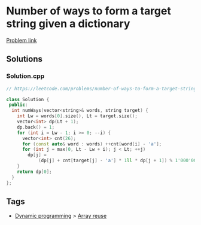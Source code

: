# Number of ways to form a target string given a dictionary

[Problem link](https://leetcode.com/problems/number-of-ways-to-form-a-target-string-given-a-dictionary/)

## Solutions


### Solution.cpp
```cpp
// https://leetcode.com/problems/number-of-ways-to-form-a-target-string-given-a-dictionary/

class Solution {
 public:
  int numWays(vector<string>& words, string target) {
    int Lw = words[0].size(), Lt = target.size();
    vector<int> dp(Lt + 1);
    dp.back() = 1;
    for (int i = Lw - 1; i >= 0; --i) {
      vector<int> cnt(26);
      for (const auto& word : words) ++cnt[word[i] - 'a'];
      for (int j = max(0, Lt - Lw + i); j < Lt; ++j)
        dp[j] =
            (dp[j] + cnt[target[j] - 'a'] * 1ll * dp[j + 1]) % 1'000'000'007;
    }
    return dp[0];
  }
};
```
## Tags

* [Dynamic programming](/README.md#Dynamic_programming) > [Array reuse](/README.md#Dynamic_programming-Array_reuse)
